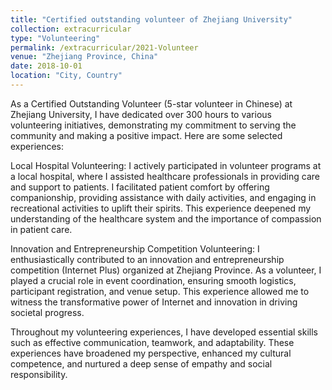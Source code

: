 ```yaml
---
title: "Certified outstanding volunteer of Zhejiang University"
collection: extracurricular
type: "Volunteering"
permalink: /extracurricular/2021-Volunteer
venue: "Zhejiang Province, China"
date: 2018-10-01
location: "City, Country"
---
```


As a Certified Outstanding Volunteer (5-star volunteer in Chinese) at Zhejiang University, I have dedicated over 300 hours to various volunteering initiatives, demonstrating my commitment to serving the community and making a positive impact. Here are some selected experiences:

Local Hospital Volunteering:
I actively participated in volunteer programs at a local hospital, where I assisted healthcare professionals in providing care and support to patients. I facilitated patient comfort by offering companionship, providing assistance with daily activities, and engaging in recreational activities to uplift their spirits. This experience deepened my understanding of the healthcare system and the importance of compassion in patient care.

Innovation and Entrepreneurship Competition Volunteering:
I enthusiastically contributed to an innovation and entrepreneurship competition (Internet Plus) organized at Zhejiang Province. As a volunteer, I played a crucial role in event coordination, ensuring smooth logistics, participant registration, and venue setup. This experience allowed me to witness the transformative power of Internet and innovation in driving societal progress.

Throughout my volunteering experiences, I have developed essential skills such as effective communication, teamwork, and adaptability. These experiences have broadened my perspective, enhanced my cultural competence, and nurtured a deep sense of empathy and social responsibility.





